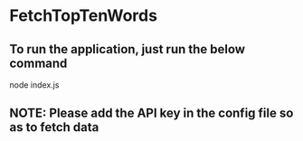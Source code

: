 # FetchTopTenWords

## To run the application, just run the below command
node index.js

## NOTE: Please add the API key in the config file so as to fetch data
